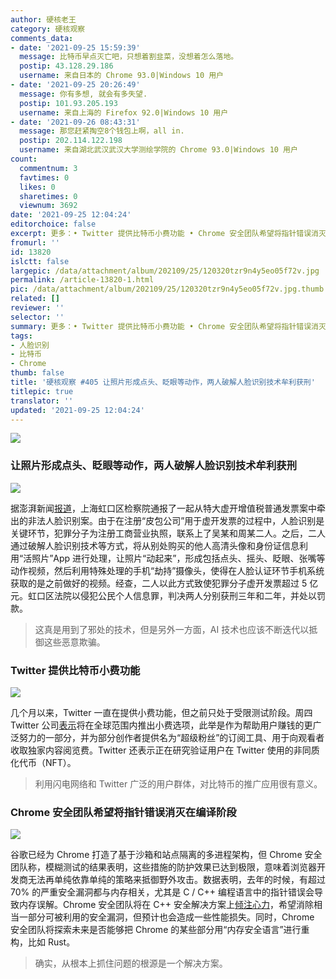 ```yaml
---
author: 硬核老王
category: 硬核观察
comments_data:
- date: '2021-09-25 15:59:39'
  message: 比特币早点灭亡吧，只想着割韭菜，没想着怎么落地。
  postip: 43.128.29.186
  username: 来自日本的 Chrome 93.0|Windows 10 用户
- date: '2021-09-25 20:26:49'
  message: 你有多想, 就会有多失望.
  postip: 101.93.205.193
  username: 来自上海的 Firefox 92.0|Windows 10 用户
- date: '2021-09-26 08:43:31'
  message: 那您赶紧掏空8个钱包上啊，all in.
  postip: 202.114.122.198
  username: 来自湖北武汉武汉大学测绘学院的 Chrome 93.0|Windows 10 用户
count:
  commentnum: 3
  favtimes: 0
  likes: 0
  sharetimes: 0
  viewnum: 3692
date: '2021-09-25 12:04:24'
editorchoice: false
excerpt: 更多：• Twitter 提供比特币小费功能 • Chrome 安全团队希望将指针错误消灭在编译阶段
fromurl: ''
id: 13820
islctt: false
largepic: /data/attachment/album/202109/25/120320tzr9n4y5eo05f72v.jpg
permalink: /article-13820-1.html
pic: /data/attachment/album/202109/25/120320tzr9n4y5eo05f72v.jpg.thumb.jpg
related: []
reviewer: ''
selector: ''
summary: 更多：• Twitter 提供比特币小费功能 • Chrome 安全团队希望将指针错误消灭在编译阶段
tags:
- 人脸识别
- 比特币
- Chrome
thumb: false
title: '硬核观察 #405 让照片形成点头、眨眼等动作，两人破解人脸识别技术牟利获刑'
titlepic: true
translator: ''
updated: '2021-09-25 12:04:24'
---
```


![](/data/attachment/album/202109/25/120320tzr9n4y5eo05f72v.jpg)


### 让照片形成点头、眨眼等动作，两人破解人脸识别技术牟利获刑


![](/data/attachment/album/202109/25/120335j9asoz7kjsh3ofak.jpg)


据澎湃新闻[报道](https://tech.ifeng.com/c/89nJjZzIFTE)，上海虹口区检察院通报了一起从特大虚开增值税普通发票案中牵出的非法人脸识别案。由于在注册“皮包公司”用于虚开发票的过程中，人脸识别是关键环节，犯罪分子为注册工商营业执照，联系上了吴某和周某二人。之后，二人通过破解人脸识别技术等方式，将从别处购买的他人高清头像和身份证信息利用“活照片”App 进行处理，让照片“动起来”，形成包括点头、摇头、眨眼、张嘴等动作视频，然后利用特殊处理的手机“劫持”摄像头，使得在人脸认证环节手机系统获取的是之前做好的视频。经查，二人以此方式致使犯罪分子虚开发票超过 5 亿元。虹口区法院以侵犯公民个人信息罪，判决两人分别获刑三年和二年，并处以罚款。



> 
> 这真是用到了邪处的技术，但是另外一方面，AI 技术也应该不断迭代以抵御这些恶意欺骗。
> 
> 
> 


### Twitter 提供比特币小费功能


![](/data/attachment/album/202109/25/120352fpehwqy1h87xp7zn.jpg)


几个月以来，Twitter 一直在提供小费功能，但之前只处于受限测试阶段。周四 Twitter 公司[表示](https://www.bloomberg.com/news/articles/2021-09-23/twitter-adds-bitcoin-tipping-pushes-further-into-nfts)将在全球范围内推出小费选项，此举是作为帮助用户赚钱的更广泛努力的一部分，并为部分创作者提供名为“超级粉丝”的订阅工具、用于向观看者收取独家内容阅览费。Twitter 还表示正在研究验证用户在 Twitter 使用的非同质化代币（NFT）。



> 
> 利用闪电网络和 Twitter 广泛的用户群体，对比特币的推广应用很有意义。
> 
> 
> 


### Chrome 安全团队希望将指针错误消灭在编译阶段


![](/data/attachment/album/202109/25/120405doaujtafyfuq0fzq.jpg)


谷歌已经为 Chrome 打造了基于沙箱和站点隔离的多进程架构，但 Chrome 安全团队称，模糊测试的结果表明，这些措施的防护效果已达到极限，意味着浏览器开发商无法再单纯依靠单纯的策略来抵御野外攻击。数据表明，去年的时候，有超过 70% 的严重安全漏洞都与内存相关，尤其是 C / C++ 编程语言中的指针错误会导致内存误解。Chrome 安全团队将在 C++ 安全解决方案上[倾注心力](https://security.googleblog.com/2021/09/an-update-on-memory-safety-in-chrome.html)，希望消除相当一部分可被利用的安全漏洞，但预计也会造成一些性能损失。同时，Chrome 安全团队将探索未来是否能够把 Chrome 的某些部分用“内存安全语言”进行重构，比如 Rust。



> 
> 确实，从根本上抓住问题的根源是一个解决方案。
> 
> 
>